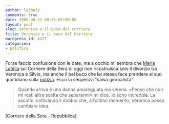 ```yaml
---
author: leibniz
comments: true
date: 2009-08-22 09:55:07+00:00
layout: post
slug: veronica-e-il-buco-del-corriere
title: Veronica e il buco del Corriere
wordpress_id: 4177
categories:
- politica
---
```


Forse faccio confusione con le date, ma a occhio mi sembra che [Maria Latella](http://www.corriere.it/cronache/09_agosto_22/maria_latella_veronica_il_premier_e_la_scelta_del_divorzio_f13bd148-8ee0-11de-b751-00144f02aabc.shtml) sul Corriere della Sera di oggi non ricostruisca solo il divorzio tra Veronica e Silvio, ma anche il bel buco che lei stessa fece prendere al suo quotidiano sulla [notizia](http://www.repubblica.it/2009/04/sezioni/politica/elezioni-2009-2/veronica-divorzio/veronica-divorzio.html). Ecco la sequenza "salva giornalista":


> Quando arriva è una donna amareggiata ma serena. «Penso che non mi resti altra scelta che separarmi» mi dice. Io sono incredula. La ascolto, coltivando il dubbio che, all’ultimo momento, Veronica possa cambiare idea.


[Corriere della Sera - Repubblica]
